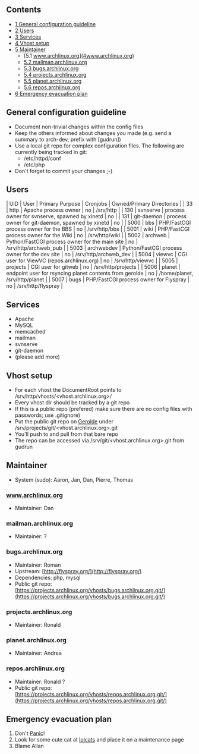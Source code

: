 ## Contents

*   [1 General configuration guideline](#General_configuration_guideline)
*   [2 Users](#Users)
*   [3 Services](#Services)
*   [4 Vhost setup](#Vhost_setup)
*   [5 Maintainer](#Maintainer)
    *   [5.1 www.archlinux.org](#www.archlinux.org)
    *   [5.2 mailman.archlinux.org](#mailman.archlinux.org)
    *   [5.3 bugs.archlinux.org](#bugs.archlinux.org)
    *   [5.4 projects.archlinux.org](#projects.archlinux.org)
    *   [5.5 planet.archlinux.org](#planet.archlinux.org)
    *   [5.6 repos.archlinux.org](#repos.archlinux.org)
*   [6 Emergency evacuation plan](#Emergency_evacuation_plan)

## General configuration guideline

*   Document non-trivial changes within the config files
*   Keep the others informed about changes you made (e.g. send a summary to arch-dev, prefix with [gudrun])
*   Use a local git repo for complex configuration files. The following are currently being tracked in git:
    *   /etc/httpd/conf
    *   /etc/php
*   Don't forget to commit your changes ;-)

## Users

| UID | User | Primary Purpose | Cronjobs | Owned/Primary Directories |
| 33 | http | Apache process owner | no | /srv/http |
| 130 | svnserve | process owner for svnserve, spawned by xinetd | no |
| 131 | git-daemon | process owner for git-daemon, spawned by xinetd | no |
| 5000 | bbs | PHP/FastCGI process owner for the BBS | no | /srv/http/bbs |
| 5001 | wiki | PHP/FastCGI process owner for the Wiki | no | /srv/http/wiki |
| 5002 | archweb | Python/FastCGI process owner for the main site | no | /srv/http/archweb_pub |
| 5003 | archwebdev | Python/FastCGI process owner for the dev site | no | /srv/http/archweb_dev |
| 5004 | viewvc | CGI user for ViewVC (repos.archlinux.org) | no | /srv/http/viewvc |
| 5005 | projects | CGI user for gitweb | no | /srv/http/projects |
| 5006 | planet | endpoint user for rsyncing planet contents from gerolde | no | /home/planet, /srv/http/planet |
| 5007 | bugs | PHP/FastCGI process owner for Flyspray | no | /srv/http/flyspray |

## Services

*   Apache
*   MySQL
*   memcached
*   mailman
*   svnserve
*   git-daemon
*   (please add more)

## Vhost setup

*   For each vhost the DocumentRoot points to /srv/http/vhosts/<vhost.archlinux.org>/
*   Every vhost dir should be tracked by a git repo
*   If this is a public repo (prefered) make sure there are no config files with passwords; use .gitignore)
*   Put the public git repo on [Gerolde](/index.php/DeveloperWiki:Gerolde_(dev) "DeveloperWiki:Gerolde (dev)") under /srv/projects/git/<vhost.archlinux.org>.git
*   You'll push to and pull from that bare repo
*   The repo can be accessed via /srv/git/<vhost.archlinux.org>.git from gudrun

## Maintainer

*   System (sudo): Aaron, Jan, Dan, Pierre, Thomas

### www.archlinux.org

*   Maintainer: Dan

### mailman.archlinux.org

*   Maintainer: ?

### bugs.archlinux.org

*   Maintainer: Roman
*   Upstream: [http://flyspray.org/](http://flyspray.org/)
*   Dependencies: php, mysql
*   Public git repo: [https://projects.archlinux.org/vhosts/bugs.archlinux.org.git/](https://projects.archlinux.org/vhosts/bugs.archlinux.org.git/)

### projects.archlinux.org

*   Maintainer: Ronald

### planet.archlinux.org

*   Maintainer: Andrea

### repos.archlinux.org

*   Maintainer: Ronald ?
*   Public git repo: [https://projects.archlinux.org/vhosts/repos.archlinux.org.git/](https://projects.archlinux.org/vhosts/repos.archlinux.org.git/)

## Emergency evacuation plan

1.  Don't [Panic](http://z0r.de/?id=842)!
2.  Look for some cute cat at [lolcats](http://icanhascheezburger.com/) and place it on a maintenance page
3.  Blame Allan